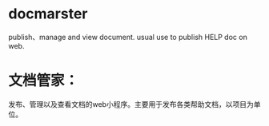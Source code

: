 docmarster
==========

publish、manage and view document. usual use to publish HELP doc on web.


文档管家：
==========

发布、管理以及查看文档的web小程序。主要用于发布各类帮助文档，以项目为单位。
